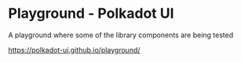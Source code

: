 # Playground - Polkadot UI

A playground where some of the library components are being tested

https://polkadot-ui.github.io/playground/
